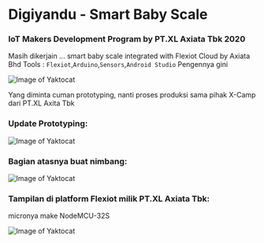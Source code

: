 # Digiyandu - Smart Baby Scale
### IoT Makers Development Program by PT.XL Axiata Tbk 2020

Masih dikerjain ... smart baby scale integrated with Flexiot Cloud by Axiata Bhd
Tools : `Flexiot`,`Arduino`,`Sensors`,`Android Studio`
Pengennya gini

![Image of Yaktocat](https://github.com/bagasbudhi/Digiyandu-IMDP-2020/blob/Overview/IND%20-%20Poster%20-%20%5BJOG%5D%20-%20Group%203%20-%20DigiYandu.png)

Yang diminta cuman prototyping, nanti proses produksi sama pihak X-Camp dari PT.XL Axita Tbk

### Update Prototyping:

![Image of Yaktocat](https://github.com/bagasbudhi/Digiyandu-IMDP-2020/blob/master/32644.jpg)

### Bagian atasnya buat nimbang:

![Image of Yaktocat](https://github.com/bagasbudhi/Digiyandu-IMDP-2020/blob/master/32643%20atas.jpg)


### Tampilan di platform Flexiot milik PT.XL Axiata Tbk:
micronya make NodeMCU-32S

![Image of Yaktocat](https://github.com/bagasbudhi/Digiyandu-IMDP-2020/blob/Overview/Baca%20sensor%20ke%20flexiot.PNG)
